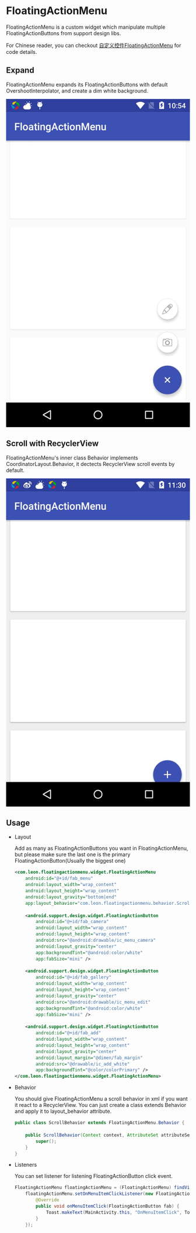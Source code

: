 # FloatingActionMenu
FloatingActionMenu is a custom widget which manipulate multiple FloatingActionButtons from support design libs.

For Chinese reader, you can checkout [自定义控件FloatingActionMenu](https://github.com/uncleleonfan/FloatingActionMenu/blob/master/%E8%87%AA%E5%AE%9A%E4%B9%89%E6%8E%A7%E4%BB%B6FloatingActionMenu.md) for code details.

## Expand ##
FloatingActionMenu expands its FloatingActionButtons with default OvershootInterpolator, and create a dim white background.

![](img/expand.jpg)

## Scroll with RecyclerView ##
FloatingActionMenu's inner class Behavior implements CoordinatorLayout.Behavior<FloatingActionMenu>, it dectects RecyclerView scroll events by default. 

![](img/scroll.jpg)

## Usage ##
* Layout

	Add as many as FloatingActionButtons you want in FloatingActionMenu, but please make sure the last one is the primary FloatingActionButton(Usually the biggest one)

	```xml
	<com.leon.floatingactionmenu.widget.FloatingActionMenu
        android:id="@+id/fab_menu"
        android:layout_width="wrap_content"
        android:layout_height="wrap_content"
        android:layout_gravity="bottom|end"
        app:layout_behavior="com.leon.floatingactionmenu.behavior.ScrollBehavior">

        <android.support.design.widget.FloatingActionButton
            android:id="@+id/fab_camera"
            android:layout_width="wrap_content"
            android:layout_height="wrap_content"
            android:src="@android:drawable/ic_menu_camera"
            android:layout_gravity="center"
            app:backgroundTint="@android:color/white"
            app:fabSize="mini" />

        <android.support.design.widget.FloatingActionButton
            android:id="@+id/fab_gallery"
            android:layout_width="wrap_content"
            android:layout_height="wrap_content"
            android:layout_gravity="center"
            android:src="@android:drawable/ic_menu_edit"
            app:backgroundTint="@android:color/white"
            app:fabSize="mini" />

        <android.support.design.widget.FloatingActionButton
            android:id="@+id/fab_add"
            android:layout_width="wrap_content"
            android:layout_height="wrap_content"
            android:layout_gravity="center"
            android:layout_margin="@dimen/fab_margin"
            android:src="@drawable/ic_add_white"
            app:backgroundTint="@color/colorPrimary" />
    </com.leon.floatingactionmenu.widget.FloatingActionMenu>
	```

* Behavior

	You should give FloatingActionMenu a scroll behavior in xml if you want it react to a RecyclerView. You can just create a class extends Behavior and apply it to layout_behavior attribute.

	```java
	public class ScrollBehavior extends FloatingActionMenu.Behavior {

    	public ScrollBehavior(Context context, AttributeSet attributeSet) {
        	super();
   	 	}
	}
	```
* Listeners

	You can set listener for listening FloatingActionButton click event.
	```java
	FloatingActionMenu floatingActionMenu = (FloatingActionMenu) findViewById(R.id.fab_menu);
        floatingActionMenu.setOnMenuItemClickListener(new FloatingActionMenu.OnMenuItemClickListener() {
            @Override
            public void onMenuItemClick(FloatingActionButton fab) {
                Toast.makeText(MainActivity.this, "OnMenuItemClick", Toast.LENGTH_SHORT).show();
            }
        });
  	```